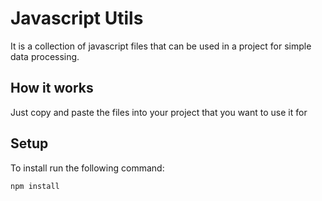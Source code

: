 # Javascript Utils
It is a collection of javascript files that can be used in a project for simple data processing.

## How it works
Just copy and paste the files into your project that you want to use it for

## Setup
To install run the following command:
```bash
npm install
```